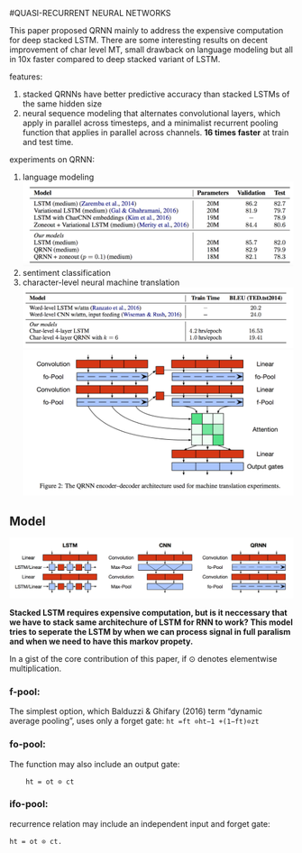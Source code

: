 #QUASI-RECURRENT NEURAL NETWORKS

This paper proposed QRNN mainly to address the expensive computation for deep stacked LSTM. There are some interesting results on decent improvement of char level MT, small drawback on language modeling but all in 10x faster compared to deep stacked variant of LSTM.

features:
1. stacked QRNNs have better predictive accuracy than stacked LSTMs of the same hidden size
2. neural sequence modeling that alternates convolutional layers, which apply in parallel across timesteps, and a minimalist recurrent pooling function that applies in parallel across channels. **16 times faster** at train and test time.

experiments on QRNN:
1. language modeling
![lm](../img/QRNN_language_model.png)
2. sentiment classification
3. character-level neural machine translation
![ml](../img/QRNN_char_level_translation.png)
![ml](../img/QRNN_mt.png)


## Model
![comparision](../img/QRNN_comparision.png)

**Stacked LSTM requires expensive computation, but is it neccessary that we have to stack same architechure of LSTM for RNN to work?
This model tries to seperate the LSTM by when we can process signal in full paralism and when we need to have this markov propety.**

In a gist of the core contribution of this paper, if ⊙ denotes elementwise multiplication.
### f-pool:
The simplest option, which Balduzzi & Ghifary (2016) term “dynamic average pooling”, uses only a forget gate:
	`ht =ft ⊙ht−1 +(1−ft)⊙zt`
	
### fo-pool:
The function may also include an output gate: 
```ct =ft ⊙ct−1 +(1−ft)⊙zt, 
	ht = ot ⊙ ct
```

### ifo-pool:
recurrence relation may include an independent input and forget gate:
```ct =ft ⊙ct−1 +it ⊙zt,
ht = ot ⊙ ct.
```

